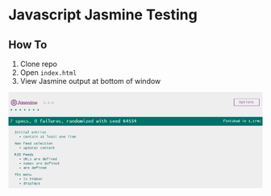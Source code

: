 # Javascript Jasmine Testing

## How To

1. Clone repo
2. Open `index.html`
3. View Jasmine output at bottom of window

![Jasmine Output](./images/Jasmine.png)